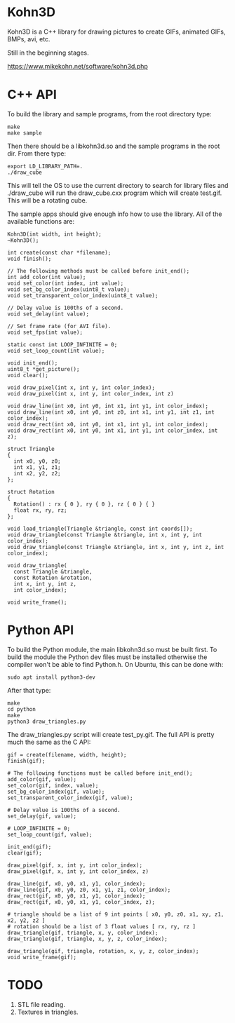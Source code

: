 Kohn3D
======

Kohn3D is a C++ library for drawing pictures to create GIFs, animated GIFs,
BMPs, avi, etc.

Still in the beginning stages.

https://www.mikekohn.net/software/kohn3d.php

C++ API
=======

To build the library and sample programs, from the root directory type:

    make
    make sample

Then there should be a libkohn3d.so and the sample programs in the
root dir. From there type:

    export LD_LIBRARY_PATH=.
    ./draw_cube

This will tell the OS to use the current directory to search for
library files and ./draw_cube will run the draw_cube.cxx program
which will create test.gif. This will be a rotating cube.

The sample apps should give enough info how to use the library.
All of the available functions are:

    Kohn3D(int width, int height);
    ~Kohn3D();

    int create(const char *filename);
    void finish();

    // The following methods must be called before init_end();
    int add_color(int value);
    void set_color(int index, int value);
    void set_bg_color_index(uint8_t value);
    void set_transparent_color_index(uint8_t value);

    // Delay value is 100ths of a second.
    void set_delay(int value);

    // Set frame rate (for AVI file).
    void set_fps(int value);

    static const int LOOP_INFINITE = 0;
    void set_loop_count(int value);

    void init_end();
    uint8_t *get_picture();
    void clear();

    void draw_pixel(int x, int y, int color_index);
    void draw_pixel(int x, int y, int color_index, int z)

    void draw_line(int x0, int y0, int x1, int y1, int color_index);
    void draw_line(int x0, int y0, int z0, int x1, int y1, int z1, int color_index);
    void draw_rect(int x0, int y0, int x1, int y1, int color_index);
    void draw_rect(int x0, int y0, int x1, int y1, int color_index, int z);

    struct Triangle
    {
      int x0, y0, z0;
      int x1, y1, z1;
      int x2, y2, z2;
    };

    struct Rotation
    {
      Rotation() : rx { 0 }, ry { 0 }, rz { 0 } { }
      float rx, ry, rz;
    };

    void load_triangle(Triangle &triangle, const int coords[]);
    void draw_triangle(const Triangle &triangle, int x, int y, int color_index);
    void draw_triangle(const Triangle &triangle, int x, int y, int z, int color_index);

    void draw_triangle(
      const Triangle &triangle,
      const Rotation &rotation,
      int x, int y, int z,
      int color_index);

    void write_frame();

Python API
==========

To build the Python module, the main libkohn3d.so must be built
first. To build the module the Python dev files must be installed
otherwise the compiler won't be able to find Python.h. On Ubuntu,
this can be done with:

    sudo apt install python3-dev

After that type:

    make
    cd python
    make
    python3 draw_triangles.py

The draw_triangles.py script will create test_py.gif. The full API is
pretty much the same as the C API:

    gif = create(filename, width, height);
    finish(gif);

    # The following functions must be called before init_end();
    add_color(gif, value);
    set_color(gif, index, value);
    set_bg_color_index(gif, value);
    set_transparent_color_index(gif, value);

    # Delay value is 100ths of a second.
    set_delay(gif, value);

    # LOOP_INFINITE = 0;
    set_loop_count(gif, value);

    init_end(gif);
    clear(gif);

    draw_pixel(gif, x, int y, int color_index);
    draw_pixel(gif, x, int y, int color_index, z)

    draw_line(gif, x0, y0, x1, y1, color_index);
    draw_line(gif, x0, y0, z0, x1, y1, z1, color_index);
    draw_rect(gif, x0, y0, x1, y1, color_index);
    draw_rect(gif, x0, y0, x1, y1, color_index, z);

    # triangle should be a list of 9 int points [ x0, y0, z0, x1, xy, z1, x2, y2, z2 ]
    # rotation should be a list of 3 float values [ rx, ry, rz ]
    draw_triangle(gif, triangle, x, y, color_index);
    draw_triangle(gif, triangle, x, y, z, color_index);

    draw_triangle(gif, triangle, rotation, x, y, z, color_index);
    void write_frame(gif);

TODO
====

1. STL file reading.
2. Textures in triangles.


